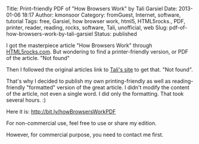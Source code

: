 Title: Print-friendly PDF of "How Browsers Work" by Tali Garsiel
Date: 2013-01-06 18:17
Author: kmonsoor
Category: fromGuest, Internet, software, tutorial
Tags: free, Garsiel, how browser work, html5, HTML5rocks., PDF, printer, reader, reading, rocks, software, Tali, unofficial, web
Slug: pdf-of-how-browsers-work-by-tali-garsiel
Status: published

I got the masterpiece article "How Browsers Work" through
[HTML5rocks.com](http://HTML5rocks.com "HTML5rocks.com"). But wondering
to find a printer-friendly version, or PDF of the article. "Not found"

Then I followed the original articles link to [Tali's
site](http://taligarsiel.com/Projects/howbrowserswork1.htm) to get that.
"Not found".

That's why I decided to publish my own printing-friendly as well as
reading-friendly "formatted" version of the great article. I didn't
modify the content of the article, not even a single word. I did only
the formatting. That took several hours. :)

Here it is: <http://bit.ly/howBrowsersWorkPDF>

For non-commercial use, feel free to use or share my edition.

However, for commercial purpose, you need to contact me first.
